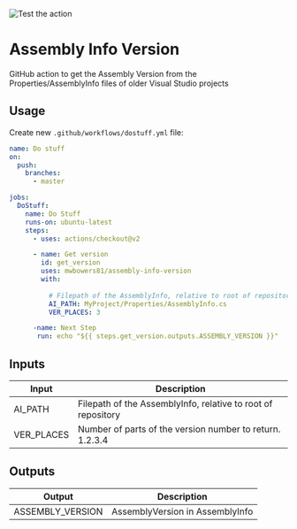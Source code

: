 ![Test the action](https://github.com/mwbowers81/assembly-info-version/workflows/Test%20the%20action/badge.svg)

# Assembly Info Version
GitHub action to get the Assembly Version from the Properties/AssemblyInfo files of older Visual Studio projects

## Usage
Create new `.github/workflows/dostuff.yml` file:

```yml
name: Do stuff
on:
  push:
    branches:
      - master

jobs:
  DoStuff:
    name: Do Stuff
    runs-on: ubuntu-latest
    steps:
      - uses: actions/checkout@v2

      - name: Get version
        id: get_version
        uses: mwbowers81/assembly-info-version
        with:
          
          # Filepath of the AssemblyInfo, relative to root of repository
          AI_PATH: MyProject/Properties/AssemblyInfo.cs
          VER_PLACES: 3

      -name: Next Step
       run: echo "${{ steps.get_version.outputs.ASSEMBLY_VERSION }}"
```

## Inputs

Input | Description
--- | ---
AI_PATH | Filepath of the AssemblyInfo, relative to root of repository
VER_PLACES | Number of parts of the version number to return. 1.2.3.4

## Outputs

Output | Description
--- | ---
ASSEMBLY_VERSION | AssemblyVersion in AssemblyInfo
